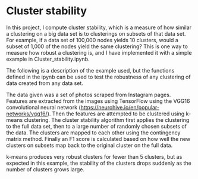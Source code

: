 # Cluster stability

In this project, I compute cluster stability, which is a measure of how similar a clustering on a big data set is to clusterings on subsets of that data set. For example, if a data set of 100,000 nodes yields 10 clusters, would a subset of 1,000 of the nodes yield the same clustering? This is one way to measure how robust a clustering is, and I have implemented it with a simple example in Cluster_stability.ipynb.

The following is a description of the example used, but the functions defined in the ipynb can be used to test the robustness of any clustering of data created from any data set. 

The data given was a set of photos scraped from Instagram pages. Features are extracted from the images using TensorFlow using the VGG16 convolutional neural network (https://neurohive.io/en/popular-networks/vgg16/). Then the features are attempted to be clustered using k-means clustering. The cluster stability algorithm first applies the clustering to the full data set, then to a large number of randomly chosen subsets of the data. The clusters are mapped to each other using the contingency matrix method. Finally an F1 score is calculated based on how well the new clusters on subsets map back to the original cluster on the full data.

k-means produces very robust clusters for fewer than 5 clusters, but as expected in this example, the stability of the clusters drops suddenly as the number of clusters grows large. 
